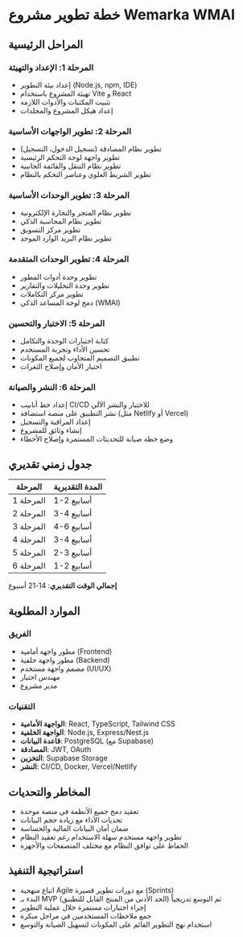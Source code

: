 # خطة تطوير مشروع Wemarka WMAI

## المراحل الرئيسية

### المرحلة 1: الإعداد والتهيئة
- إعداد بيئة التطوير (Node.js, npm, IDE)
- تهيئة المشروع باستخدام Vite و React
- تثبيت المكتبات والأدوات اللازمة
- إعداد هيكل المشروع والمجلدات

### المرحلة 2: تطوير الواجهات الأساسية
- تطوير نظام المصادقة (تسجيل الدخول، التسجيل)
- تطوير واجهة لوحة التحكم الرئيسية
- تطوير نظام التنقل والقائمة الجانبية
- تطوير الشريط العلوي وعناصر التحكم بالنظام

### المرحلة 3: تطوير الوحدات الأساسية
- تطوير نظام المتجر والتجارة الإلكترونية
- تطوير نظام المحاسبة الذكي
- تطوير مركز التسويق
- تطوير نظام البريد الوارد الموحد

### المرحلة 4: تطوير الوحدات المتقدمة
- تطوير وحدة أدوات المطور
- تطوير وحدة التحليلات والتقارير
- تطوير مركز التكاملات
- دمج لوحة المساعد الذكي (WMAI)

### المرحلة 5: الاختبار والتحسين
- كتابة اختبارات الوحدة والتكامل
- تحسين الأداء وتجربة المستخدم
- تطبيق التصميم المتجاوب لجميع المكونات
- اختبار الأمان وإصلاح الثغرات

### المرحلة 6: النشر والصيانة
- إعداد خط أنابيب CI/CD للاختبار والنشر الآلي
- نشر التطبيق على منصة استضافة (مثل Netlify أو Vercel)
- إعداد المراقبة والتسجيل
- إنشاء وثائق للمشروع
- وضع خطة صيانة للتحديثات المستمرة وإصلاح الأخطاء

## جدول زمني تقديري

| المرحلة | المدة التقديرية |
|---------|----------------|
| المرحلة 1 | 1-2 أسابيع |
| المرحلة 2 | 3-4 أسابيع |
| المرحلة 3 | 4-6 أسابيع |
| المرحلة 4 | 3-4 أسابيع |
| المرحلة 5 | 2-3 أسابيع |
| المرحلة 6 | 1-2 أسابيع |

**إجمالي الوقت التقديري**: 14-21 أسبوع

## الموارد المطلوبة

### الفريق
- مطور واجهة أمامية (Frontend)
- مطور واجهة خلفية (Backend)
- مصمم واجهة مستخدم (UI/UX)
- مهندس اختبار
- مدير مشروع

### التقنيات
- **الواجهة الأمامية**: React, TypeScript, Tailwind CSS
- **الواجهة الخلفية**: Node.js, Express/Nest.js
- **قاعدة البيانات**: PostgreSQL (مع Supabase)
- **المصادقة**: JWT, OAuth
- **التخزين**: Supabase Storage
- **النشر**: CI/CD, Docker, Vercel/Netlify

## المخاطر والتحديات

- تعقيد دمج جميع الأنظمة في منصة موحدة
- تحديات الأداء مع زيادة حجم البيانات
- ضمان أمان البيانات المالية والحساسة
- تطوير واجهة مستخدم سهلة الاستخدام رغم تعقيد النظام
- الحفاظ على توافق النظام مع مختلف المتصفحات والأجهزة

## استراتيجية التنفيذ

- اتباع منهجية Agile مع دورات تطوير قصيرة (Sprints)
- البدء بـ MVP (الحد الأدنى من المنتج القابل للتطبيق) ثم التوسع تدريجياً
- إجراء اختبارات مستمرة خلال عملية التطوير
- جمع ملاحظات المستخدمين في مراحل مبكرة
- استخدام نهج التطوير القائم على المكونات لتسهيل الصيانة والتوسع
